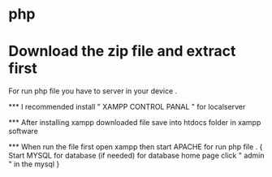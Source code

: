 # php

# Download the zip file and extract first 

For run php file you have to server in your device .

*** I recommended install " XAMPP CONTROL PANAL " for localserver 

*** After installing xampp downloaded file save into htdocs folder in xampp software 

*** When run the file first open xampp then start APACHE for run php file . { Start MYSQL for database (if needed) for database home page click  " admin " in the mysql }
